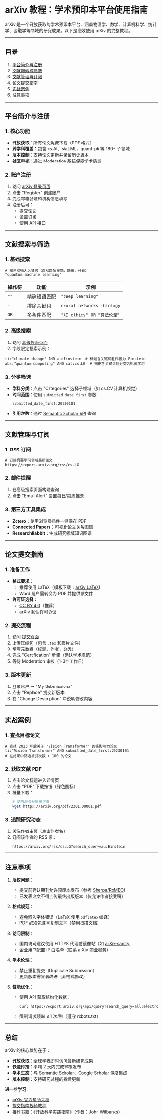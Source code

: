 # arXiv 教程：学术预印本平台使用指南

arXiv 是一个开放获取的学术预印本平台，涵盖物理学、数学、计算机科学、统计学、金融学等领域的研究成果。以下是高效使用 arXiv 的完整教程。

---

## 目录

1. [平台简介与注册](#平台简介与注册)  
2. [文献搜索与筛选](#文献搜索与筛选)  
3. [文献管理与订阅](#文献管理与订阅)  
4. [论文提交指南](#论文提交指南)  
5. [实战案例](#实战案例)  
6. [注意事项](#注意事项)  

---

## 平台简介与注册

### 1. 核心功能
- **开放获取**：所有论文免费下载（PDF 格式）
- **跨学科覆盖**：包含 cs.AI、stat.ML、quant-ph 等 180+ 子领域
- **版本控制**：支持论文更新并保留历史版本
- **社区审核**：通过 Moderation 系统保障学术质量

### 2. 账户注册
1. 访问 [arXiv 登录页面](https://login.arxiv.org/)
2. 点击 "Register" 创建账户
3. 完成邮箱验证和机构信息填写
4. 注册后可：
   - 提交论文
   - 设置订阅
   - 使用 API 接口

---

## 文献搜索与筛选

### 1. 基础搜索
```plaintext
# 搜索框输入关键词（自动匹配标题、摘要、作者）
"quantum machine learning" 
```

| 操作符 | 功能 | 示例 |
|--------|------|------|
| `""`   | 精确短语匹配 | `"deep learning"` |
| `-`    | 排除关键词 | `neural networks -biology` |
| `OR`   | 多条件匹配 | `"AI ethics" OR "算法伦理"` |

### 2. 高级搜索
1. 访问 [高级搜索页面](https://arxiv.org/advanced_search)
2. 字段限定搜索示例：
```plaintext
ti:"climate change" AND au:Einstein  # 标题含关键词且作者为 Einstein
abs:"quantum computing" AND cat:cs.LG  # 摘要含关键词且分类为机器学习
```

### 3. 分类筛选
- **学科分类**：点击 "Categories" 选择子领域（如 cs.CV 计算机视觉）
- **时间范围**：使用 `submitted_date_first` 参数
  ```
  submitted_date_first:20230101
  ```
- **引用次数**：通过 [Semantic Scholar API](https://api.semanticscholar.org/) 查询

---

## 文献管理与订阅

### 1. RSS 订阅
```xml
# 订阅机器学习领域最新论文
https://export.arxiv.org/rss/cs.LG
```

### 2. 邮件提醒
1. 在高级搜索页面构建查询
2. 点击 "Email Alert" 设置每日/每周推送

### 3. 第三方工具集成
- **Zotero**：使用浏览器插件一键保存 PDF
- **Connected Papers**：可视化论文关系图谱
- **ResearchRabbit**：生成研究领域知识图谱

---

## 论文提交指南

### 1. 准备工作
- **格式要求**：
  - 推荐使用 LaTeX（模板下载：[arXiv LaTeX](https://arxiv.org/help/submit_tex))
  - Word 用户需转换为 PDF 并提供源文件
- **许可证选择**：
  - [CC BY 4.0](https://creativecommons.org/licenses/by/4.0/)（推荐）
  - arXiv 默认许可协议

### 2. 提交流程
1. 访问 [提交页面](https://arxiv.org/submit)
2. 上传压缩包（包含 `.tex` 和图片文件）
3. 填写元数据（标题、作者、分类）
4. 完成 "Certification" 步骤（确认学术规范）
5. 等待 Moderation 审核（1-3个工作日）

### 3. 版本更新
1. 登录账户 → "My Submissions"
2. 点击 "Replace" 提交新版本
3. 在 "Change Description" 中说明修改内容

---

## 实战案例

### 1. 查找目标论文
```plaintext
# 查找 2023 年后关于 "Vision Transformer" 的高影响力论文
ti:"Vision Transformer" AND submitted_date_first:20230101
# 在结果中筛选被引次数 > 100 的论文
```

### 2. 获取文献 PDF
1. 点击论文标题进入详情页
2. 点击 "PDF" 下载按钮（绿色图标）
3. 批量下载：
   ```bash
   # 使用命令行批量下载
   wget https://arxiv.org/pdf/2301.00001.pdf
   ```

### 3. 追踪研究动态
1. 关注作者主页（点击作者名）
2. 订阅该作者的 RSS 源：
   ```
   https://arxiv.org/rss/cs.LG?search_query=au:Einstein
   ```

---

## 注意事项

1. **版权问题**：
   - 提交前确认期刊允许预印本发布（参考 [Sherpa/RoMEO](https://v2.sherpa.ac.uk/))
   - 已发表论文不得上传最终出版版本（仅允许作者接受稿）

2. **格式规范**：
   - 避免嵌入字体错误（LaTeX 使用 `pdflatex` 编译）
   - PDF 必须包含可复制文本（禁用扫描文档）

3. **访问限制**：
   - 国内访问建议使用 HTTPS 代理或镜像站（如 [arXiv-sanity](https://www.arxiv-sanity.com/))
   - 企业用户配置 IP 白名单（联系 arXiv 商业服务）

4. **学术伦理**：
   - 禁止重复提交（Duplicate Submission）
   - 更新版本需显著改进（非格式修改）

5. **性能优化**：
   - 使用 API 获取结构化数据：
     ```bash
     curl https://export.arxiv.org/api/query?search_query=all:electron&start=0&max_results=5
     ```
   - 限制请求频率 ≤ 1 次/秒（遵守 robots.txt）

---

## 总结

arXiv 的核心优势在于：

- **开放获取**：全球学者即时访问最新研究成果
- **快速传播**：平均 2 天内完成审核发布
- **学术生态**：与 Semantic Scholar、Google Scholar 深度集成
- **版本控制**：支持研究过程的持续更新

**进一步学习**:
- [arXiv 官方帮助文档](https://arxiv.org/help)
- [提交指南视频教程](https://youtu.be/abc123xyz)
- 推荐书籍：《开放科学实践指南》（作者：John Wilbanks）
